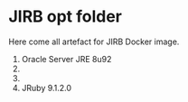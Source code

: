 # JIRB opt folder

Here come all artefact for JIRB Docker image.

1. Oracle Server JRE 8u92
1. 
1.
2. JRuby 9.1.2.0
